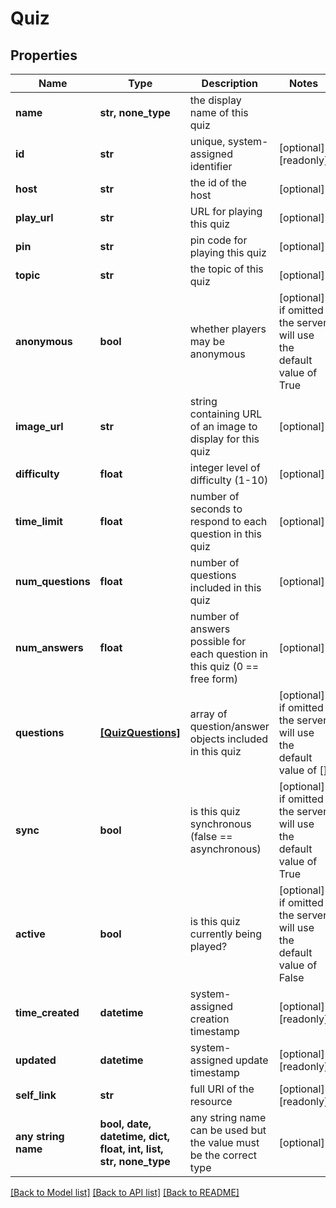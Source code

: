 # Quiz


## Properties
Name | Type | Description | Notes
------------ | ------------- | ------------- | -------------
**name** | **str, none_type** | the display name of this quiz | 
**id** | **str** | unique, system-assigned identifier | [optional] [readonly] 
**host** | **str** | the id of the host | [optional] 
**play_url** | **str** | URL for playing this quiz | [optional] 
**pin** | **str** | pin code for playing this quiz | [optional] 
**topic** | **str** | the topic of this quiz | [optional] 
**anonymous** | **bool** | whether players may be anonymous | [optional]  if omitted the server will use the default value of True
**image_url** | **str** | string containing URL of an image to display for this quiz | [optional] 
**difficulty** | **float** | integer level of difficulty (1-10) | [optional] 
**time_limit** | **float** | number of seconds to respond to each question in this quiz | [optional] 
**num_questions** | **float** | number of questions included in this quiz | [optional] 
**num_answers** | **float** | number of answers possible for each question in this quiz (0 &#x3D;&#x3D; free form) | [optional] 
**questions** | [**[QuizQuestions]**](QuizQuestions.md) | array of question/answer objects included in this quiz | [optional]  if omitted the server will use the default value of []
**sync** | **bool** | is this quiz synchronous (false &#x3D;&#x3D; asynchronous) | [optional]  if omitted the server will use the default value of True
**active** | **bool** | is this quiz currently being played? | [optional]  if omitted the server will use the default value of False
**time_created** | **datetime** | system-assigned creation timestamp | [optional] [readonly] 
**updated** | **datetime** | system-assigned update timestamp | [optional] [readonly] 
**self_link** | **str** | full URI of the resource | [optional] [readonly] 
**any string name** | **bool, date, datetime, dict, float, int, list, str, none_type** | any string name can be used but the value must be the correct type | [optional]

[[Back to Model list]](../README.md#documentation-for-models) [[Back to API list]](../README.md#documentation-for-api-endpoints) [[Back to README]](../README.md)



